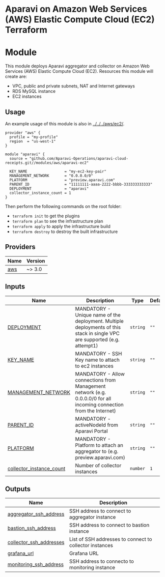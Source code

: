 # Aparavi on Amazon Web Services (AWS) Elastic Compute Cloud (EC2) Terraform
# Module

This module deploys Aparavi aggregator and collector on Amazon Web Services
(AWS) Elastic Compute Cloud (EC2). Resources this module will create are:

- VPC, public and private subnets, NAT and Internet gateways
- RDS MySQL instance
- EC2 instances

## Usage

An example usage of this module is also in
[../../../aws/ec2/](../../../aws/ec2/).

```hcl
provider "aws" {
  profile = "my-profile"
  region  = "us-west-1"
}

module "aparavi" {
  source = "github.com/Aparavi-Operations/aparavi-cloud-receipts.git//modules/aws/aparavi-ec2"

  KEY_NAME                 = "my-ec2-key-pair"
  MANAGEMENT_NETWORK       = "0.0.0.0/0"
  PLATFORM                 = "preview.aparavi.com"
  PARENT_ID                = "11111111-aaaa-2222-bbbb-333333333333"
  DEPLOYMENT               = "aparavi"
  collector_instance_count = 1
}
```

Then perform the following commands on the root folder:

- `terraform init` to get the plugins
- `terraform plan` to see the infrastructure plan
- `terraform apply` to apply the infrastructure build
- `terraform destroy` to destroy the built infrastructure

## Providers

| Name | Version |
|------|---------|
| <a name="requirement_aws"></a> [aws](#requirement\_aws) | ~> 3.0 |

## Inputs

| Name | Description | Type | Default | Required |
|------|-------------|------|---------|:--------:|
| <a name="input_DEPLOYMENT"></a> [DEPLOYMENT](#input\_DEPLOYMENT) | MANDATORY - Unique name of the deployment. Multiple deployments of this stack in single VPC are supported (e.g. attempt1) | `string` | `""` | no |
| <a name="input_KEY_NAME"></a> [KEY\_NAME](#input\_KEY\_NAME) | MANDATORY - SSH Key name to attach to ec2 instances | `string` | `""` | no |
| <a name="input_MANAGEMENT_NETWORK"></a> [MANAGEMENT\_NETWORK](#input\_MANAGEMENT\_NETWORK) | MANDATORY - Allow connections from Management network (e.g. 0.0.0.0/0 for all incoming connection from the Internet) | `string` | `""` | no |
| <a name="input_PARENT_ID"></a> [PARENT\_ID](#input\_PARENT\_ID) | MANDATORY - activeNodeId from Aparavi Portal | `string` | `""` | no |
| <a name="input_PLATFORM"></a> [PLATFORM](#input\_PLATFORM) | MANDATORY - Platform to attach an aggregator to (e.g. preview.aparavi.com) | `string` | `""` | no |
| <a name="input_collector_instance_count"></a> [collector\_instance\_count](#input\_collector\_instance\_count) | Number of collector instances | `number` | `1` | no |

## Outputs

| Name | Description |
|------|-------------|
| <a name="output_aggregator_ssh_address"></a> [aggregator\_ssh\_address](#output\_aggregator\_ssh\_address) | SSH address to connect to aggregator instance |
| <a name="output_bastion_ssh_address"></a> [bastion\_ssh\_address](#output\_bastion\_ssh\_address) | SSH address to connect to bastion instance |
| <a name="output_collector_ssh_addresses"></a> [collector\_ssh\_addresses](#output\_collector\_ssh\_addresses) | List of SSH addresses to connect to collector instances |
| <a name="output_grafana_url"></a> [grafana\_url](#output\_grafana\_url) | Grafana URL |
| <a name="output_monitoring_ssh_address"></a> [monitoring\_ssh\_address](#output\_monitoring\_ssh\_address) | SSH address to connecto to monitoring instance |
